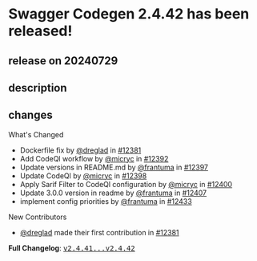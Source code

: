 # Swagger Codegen 2.4.42 has been released!

## release on 20240729
## description
## changes
What's Changed

* Dockerfile fix by <a class="user-mention notranslate" data-hovercard-type="user" data-hovercard-url="/users/dreglad/hovercard" data-octo-click="hovercard-link-click" data-octo-dimensions="link_type:self" href="https://github.com/dreglad">@dreglad</a> in <a class="issue-link js-issue-link" data-error-text="Failed to load title" data-id="2258490036" data-permission-text="Title is private" data-url="https://github.com/swagger-api/swagger-codegen/issues/12381" data-hovercard-type="pull_request" data-hovercard-url="/swagger-api/swagger-codegen/pull/12381/hovercard" href="https://github.com/swagger-api/swagger-codegen/pull/12381">#12381</a>
* Add CodeQl workflow by <a class="user-mention notranslate" data-hovercard-type="user" data-hovercard-url="/users/micryc/hovercard" data-octo-click="hovercard-link-click" data-octo-dimensions="link_type:self" href="https://github.com/micryc">@micryc</a> in <a class="issue-link js-issue-link" data-error-text="Failed to load title" data-id="2282771451" data-permission-text="Title is private" data-url="https://github.com/swagger-api/swagger-codegen/issues/12392" data-hovercard-type="pull_request" data-hovercard-url="/swagger-api/swagger-codegen/pull/12392/hovercard" href="https://github.com/swagger-api/swagger-codegen/pull/12392">#12392</a>
* Update versions in README.md by <a class="user-mention notranslate" data-hovercard-type="user" data-hovercard-url="/users/frantuma/hovercard" data-octo-click="hovercard-link-click" data-octo-dimensions="link_type:self" href="https://github.com/frantuma">@frantuma</a> in <a class="issue-link js-issue-link" data-error-text="Failed to load title" data-id="2290814502" data-permission-text="Title is private" data-url="https://github.com/swagger-api/swagger-codegen/issues/12397" data-hovercard-type="pull_request" data-hovercard-url="/swagger-api/swagger-codegen/pull/12397/hovercard" href="https://github.com/swagger-api/swagger-codegen/pull/12397">#12397</a>
* Update CodeQl by <a class="user-mention notranslate" data-hovercard-type="user" data-hovercard-url="/users/micryc/hovercard" data-octo-click="hovercard-link-click" data-octo-dimensions="link_type:self" href="https://github.com/micryc">@micryc</a> in <a class="issue-link js-issue-link" data-error-text="Failed to load title" data-id="2294673703" data-permission-text="Title is private" data-url="https://github.com/swagger-api/swagger-codegen/issues/12398" data-hovercard-type="pull_request" data-hovercard-url="/swagger-api/swagger-codegen/pull/12398/hovercard" href="https://github.com/swagger-api/swagger-codegen/pull/12398">#12398</a>
* Apply Sarif Filter to CodeQl configuration by <a class="user-mention notranslate" data-hovercard-type="user" data-hovercard-url="/users/micryc/hovercard" data-octo-click="hovercard-link-click" data-octo-dimensions="link_type:self" href="https://github.com/micryc">@micryc</a> in <a class="issue-link js-issue-link" data-error-text="Failed to load title" data-id="2298466462" data-permission-text="Title is private" data-url="https://github.com/swagger-api/swagger-codegen/issues/12400" data-hovercard-type="pull_request" data-hovercard-url="/swagger-api/swagger-codegen/pull/12400/hovercard" href="https://github.com/swagger-api/swagger-codegen/pull/12400">#12400</a>
* Update 3.0.0 version in readme by <a class="user-mention notranslate" data-hovercard-type="user" data-hovercard-url="/users/frantuma/hovercard" data-octo-click="hovercard-link-click" data-octo-dimensions="link_type:self" href="https://github.com/frantuma">@frantuma</a> in <a class="issue-link js-issue-link" data-error-text="Failed to load title" data-id="2320500195" data-permission-text="Title is private" data-url="https://github.com/swagger-api/swagger-codegen/issues/12407" data-hovercard-type="pull_request" data-hovercard-url="/swagger-api/swagger-codegen/pull/12407/hovercard" href="https://github.com/swagger-api/swagger-codegen/pull/12407">#12407</a>
* implement config priorities by <a class="user-mention notranslate" data-hovercard-type="user" data-hovercard-url="/users/frantuma/hovercard" data-octo-click="hovercard-link-click" data-octo-dimensions="link_type:self" href="https://github.com/frantuma">@frantuma</a> in <a class="issue-link js-issue-link" data-error-text="Failed to load title" data-id="2434939711" data-permission-text="Title is private" data-url="https://github.com/swagger-api/swagger-codegen/issues/12433" data-hovercard-type="pull_request" data-hovercard-url="/swagger-api/swagger-codegen/pull/12433/hovercard" href="https://github.com/swagger-api/swagger-codegen/pull/12433">#12433</a>

New Contributors

* <a class="user-mention notranslate" data-hovercard-type="user" data-hovercard-url="/users/dreglad/hovercard" data-octo-click="hovercard-link-click" data-octo-dimensions="link_type:self" href="https://github.com/dreglad">@dreglad</a> made their first contribution in <a class="issue-link js-issue-link" data-error-text="Failed to load title" data-id="2258490036" data-permission-text="Title is private" data-url="https://github.com/swagger-api/swagger-codegen/issues/12381" data-hovercard-type="pull_request" data-hovercard-url="/swagger-api/swagger-codegen/pull/12381/hovercard" href="https://github.com/swagger-api/swagger-codegen/pull/12381">#12381</a>

<strong>Full Changelog</strong>: <a class="commit-link" href="https://github.com/swagger-api/swagger-codegen/compare/v2.4.41...v2.4.42"><tt>v2.4.41...v2.4.42</tt></a>

